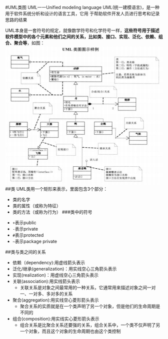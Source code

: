 #UML类图
UML一一Unified modeling language UML(统一建模语言)，是一种用于软件系统分析和设计的语言工具，它用
于帮助软件开发人员进行思考和记录思路的结果

UML本身是一套符号的规定，就像数学符号和化学符号一样，**这些符号用于描述软件模型中的各个元素和他们之间的关系，比如类、接口、实现、泛化、依赖、组合、聚合等**，如图：
![img.png](UML类图样例.png)
##类
UML类用一个矩形来表示，里面包含3个部分：
- 类的名字
- 类的属性（或称为特征）
- 类的方法（或称为行为）
###类中的符号
* `+`表示public
* `-`表示private
* `#`表示protected
* `~`表示package private


##类与类之间的关系
- 依赖（dependency):用虚线箭头表示
- 泛化/继承(generalization)：用实线空心三角箭头表示
- 实现(realization)：用虚线空心三角箭头表示
- 关联(association):用实线箭头表示
    - 关联关系是对象之间最常用的一种关系，它通常用来描述对象之间一对一、一对多、多对多的关系
- 聚合(aggregation):用实线空心菱形箭头表示
    - 聚合关系的实质就是在一个类声明了另一个对象，但是他们的生命周期是不同的
- 组合(composition):用实线实心菱形箭头表示
    - 组合关系是比聚合关系还要强的关系，组合关系中，一个类不仅声明了另一个对象，而且这个对象的生命周期也由这个类控制
